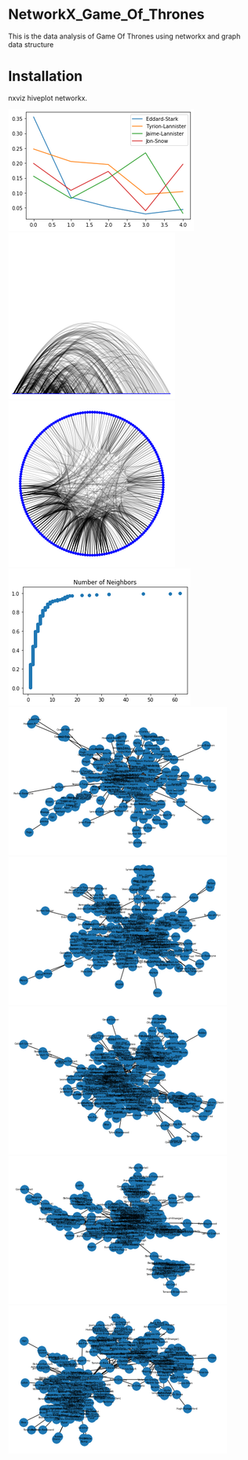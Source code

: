 # NetworkX_Game_Of_Thrones
This is the data analysis of Game Of Thrones using networkx and graph data structure
# Installation
nxviz hiveplot  networkx.     

![Evolution](https://github.com/pritul2/NetworkX_Game_Of_Thrones/blob/master/Evolution.png)
![Figure1](https://github.com/pritul2/NetworkX_Game_Of_Thrones/blob/master/Figure_1.png)
![Figure2](https://github.com/pritul2/NetworkX_Game_Of_Thrones/blob/master/Figure_2.png)
![Figure3](https://github.com/pritul2/NetworkX_Game_Of_Thrones/blob/master/Figure_3.png)
![Book1](https://github.com/pritul2/NetworkX_Game_Of_Thrones/blob/master/book1.png)
![Book2](https://github.com/pritul2/NetworkX_Game_Of_Thrones/blob/master/book2.png)
![Book3](https://github.com/pritul2/NetworkX_Game_Of_Thrones/blob/master/book3.png)
![Book4](https://github.com/pritul2/NetworkX_Game_Of_Thrones/blob/master/book4.png)
![Book5](https://github.com/pritul2/NetworkX_Game_Of_Thrones/blob/master/book5.png)
